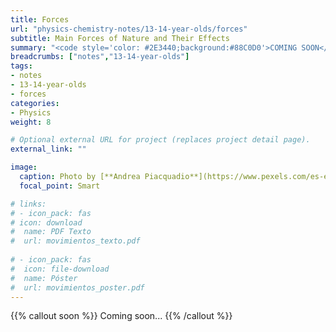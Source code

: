 ```yaml
---
title: Forces
url: "physics-chemistry-notes/13-14-year-olds/forces"
subtitle: Main Forces of Nature and Their Effects
summary: "<code style='color: #2E3440;background:#88C0D0'>COMING SOON</code> <br> Main Forces of Nature and Their Effects."
breadcrumbs: ["notes","13-14-year-olds"]
tags:
- notes
- 13-14-year-olds
- forces
categories:
- Physics
weight: 8

# Optional external URL for project (replaces project detail page).
external_link: ""

image:
  caption: Photo by [**Andrea Piacquadio**](https://www.pexels.com/es-es/@olly) on [Pexels](https://www.pexels.com/es-es/)
  focal_point: Smart

# links:
# - icon_pack: fas
# icon: download
#  name: PDF Texto
#  url: movimientos_texto.pdf
  
# - icon_pack: fas
#  icon: file-download
#  name: Póster
#  url: movimientos_poster.pdf  
---
```


{{% callout soon %}}
Coming soon...
{{% /callout %}}
